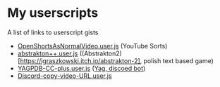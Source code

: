 # My userscripts

A list of links to userscript gists

 - [OpenShortsAsNormalVideo.user.js](https://gist.github.com/koliwbr/b277b242cb58af4bd834eeaa03aea671/raw/OpenShortsAsNormalVideo.user.js) (YouTube Sorts)
 - [abstrakton++.user.js](https://gist.github.com/koliwbr/8fa1bf24bc720c688e231fdc751680d3/raw/abstrakton++.user.js) ((Abstrakton2)[https://igraszkowski.itch.io/abstrakton-2], polish text based game)
 - [YAGPDB-CC-plus.user.js](https://gist.github.com/koliwbr/d0db59daea03cefd02145ce16ecb274a/raw/YAGPDB-CC-plus.user.js) ([Yag, discoed bot](https://yagpdb.xyz/))
 - [Discord-copy-video-URL.user.js](https://gist.github.com/koliwbr/c59ea560878d6869b631a490a537b065/raw/Discord-copy-video-URL.user.js)

